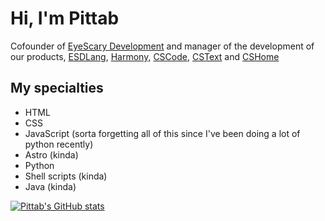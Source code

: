 # Hi, I'm Pittab
Cofounder of [EyeScary Development](https://eyescary.is-a/dev) and manager of the development of our products, [ESDLang](https://eyescary.uk/esdlang), [Harmony](https://eyescary.uk/harmony), [CSCode](https://cscode.pages.dev), [CSText](https://cstext.pages.dev) and [CSHome](https://cshome.pages.dev)

## My specialties
* HTML
* CSS
* JavaScript (sorta forgetting all of this since I've been doing a lot of python recently)
* Astro (kinda)
* Python
* Shell scripts (kinda)
* Java (kinda)

[![Pittab's GitHub stats](https://github-readme-stats.vercel.app/api?username=Pittab&theme=catppuccin_mocha&show_icons=true)](https://github.com/anuraghazra/github-readme-stats)
